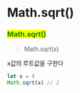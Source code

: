 # Math.sqrt()

### <mark style="color:green;">Math.sqrt()</mark>

> Math.sqrt(x)

x값의 루트값을 구한다

```javascript
let x = 4
Math.sqrt(x) // 2
```
